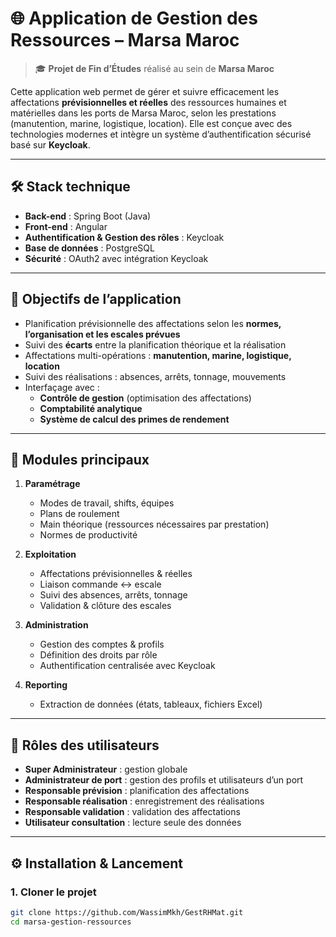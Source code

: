 # 🌐 Application de Gestion des Ressources – Marsa Maroc

> 🎓 **Projet de Fin d’Études** réalisé au sein de **Marsa Maroc**

Cette application web permet de gérer et suivre efficacement les affectations **prévisionnelles et réelles** des ressources humaines et matérielles dans les ports de Marsa Maroc, selon les prestations (manutention, marine, logistique, location). Elle est conçue avec des technologies modernes et intègre un système d’authentification sécurisé basé sur **Keycloak**.

---

## 🛠️ Stack technique

- **Back-end** : Spring Boot (Java)
- **Front-end** : Angular
- **Authentification & Gestion des rôles** : Keycloak
- **Base de données** : PostgreSQL
- **Sécurité** : OAuth2 avec intégration Keycloak

---

## 🎯 Objectifs de l’application

- Planification prévisionnelle des affectations selon les **normes, l’organisation et les escales prévues**
- Suivi des **écarts** entre la planification théorique et la réalisation
- Affectations multi-opérations : **manutention, marine, logistique, location**
- Suivi des réalisations : absences, arrêts, tonnage, mouvements
- Interfaçage avec :
  - **Contrôle de gestion** (optimisation des affectations)
  - **Comptabilité analytique**
  - **Système de calcul des primes de rendement**

---

## 🧩 Modules principaux

1. **Paramétrage**
   - Modes de travail, shifts, équipes
   - Plans de roulement
   - Main théorique (ressources nécessaires par prestation)
   - Normes de productivité

2. **Exploitation**
   - Affectations prévisionnelles & réelles
   - Liaison commande ↔ escale
   - Suivi des absences, arrêts, tonnage
   - Validation & clôture des escales

3. **Administration**
   - Gestion des comptes & profils
   - Définition des droits par rôle
   - Authentification centralisée avec Keycloak

4. **Reporting**
   - Extraction de données (états, tableaux, fichiers Excel)

---

## 👥 Rôles des utilisateurs

- **Super Administrateur** : gestion globale
- **Administrateur de port** : gestion des profils et utilisateurs d’un port
- **Responsable prévision** : planification des affectations
- **Responsable réalisation** : enregistrement des réalisations
- **Responsable validation** : validation des affectations
- **Utilisateur consultation** : lecture seule des données

---

## ⚙️ Installation & Lancement

### 1. Cloner le projet

```bash
git clone https://github.com/WassimMkh/GestRHMat.git
cd marsa-gestion-ressources
